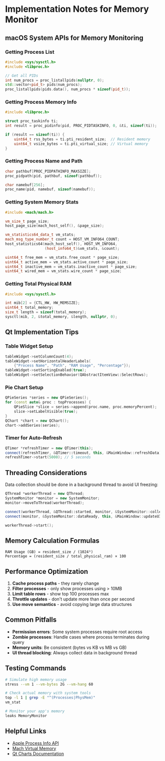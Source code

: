 # Implementation Notes for Memory Monitor

## macOS System APIs for Memory Monitoring

### Getting Process List
```cpp
#include <sys/sysctl.h>
#include <libproc.h>

// Get all PIDs
int num_procs = proc_listallpids(nullptr, 0);
std::vector<pid_t> pids(num_procs);
proc_listallpids(pids.data(), num_procs * sizeof(pid_t));
```

### Getting Process Memory Info
```cpp
#include <libproc.h>

struct proc_taskinfo ti;
int result = proc_pidinfo(pid, PROC_PIDTASKINFO, 0, &ti, sizeof(ti));

if (result == sizeof(ti)) {
    uint64_t rss_bytes = ti.pti_resident_size;  // Resident memory
    uint64_t vsize_bytes = ti.pti_virtual_size; // Virtual memory
}
```

### Getting Process Name and Path
```cpp
char pathbuf[PROC_PIDPATHINFO_MAXSIZE];
proc_pidpath(pid, pathbuf, sizeof(pathbuf));

char namebuf[256];
proc_name(pid, namebuf, sizeof(namebuf));
```

### Getting System Memory Stats
```cpp
#include <mach/mach.h>

vm_size_t page_size;
host_page_size(mach_host_self(), &page_size);

vm_statistics64_data_t vm_stats;
mach_msg_type_number_t count = HOST_VM_INFO64_COUNT;
host_statistics64(mach_host_self(), HOST_VM_INFO64, 
                  (host_info64_t)&vm_stats, &count);

uint64_t free_mem = vm_stats.free_count * page_size;
uint64_t active_mem = vm_stats.active_count * page_size;
uint64_t inactive_mem = vm_stats.inactive_count * page_size;
uint64_t wired_mem = vm_stats.wire_count * page_size;
```

### Getting Total Physical RAM
```cpp
#include <sys/sysctl.h>

int mib[2] = {CTL_HW, HW_MEMSIZE};
uint64_t total_memory;
size_t length = sizeof(total_memory);
sysctl(mib, 2, &total_memory, &length, nullptr, 0);
```

## Qt Implementation Tips

### Table Widget Setup
```cpp
tableWidget->setColumnCount(4);
tableWidget->setHorizontalHeaderLabels(
    {"Process Name", "Path", "RAM Usage", "Percentage"});
tableWidget->setSortingEnabled(true);
tableWidget->setSelectionBehavior(QAbstractItemView::SelectRows);
```

### Pie Chart Setup
```cpp
QPieSeries *series = new QPieSeries();
for (const auto& proc : topProcesses) {
    QPieSlice *slice = series->append(proc.name, proc.memoryPercent);
    slice->setLabelVisible(true);
}
QChart *chart = new QChart();
chart->addSeries(series);
```

### Timer for Auto-Refresh
```cpp
QTimer *refreshTimer = new QTimer(this);
connect(refreshTimer, &QTimer::timeout, this, &MainWindow::refreshData);
refreshTimer->start(5000); // 5 seconds
```

## Threading Considerations

Data collection should be done in a background thread to avoid UI freezing:

```cpp
QThread *workerThread = new QThread;
SystemMonitor *monitor = new SystemMonitor;
monitor->moveToThread(workerThread);

connect(workerThread, &QThread::started, monitor, &SystemMonitor::collectData);
connect(monitor, &SystemMonitor::dataReady, this, &MainWindow::updateUI);

workerThread->start();
```

## Memory Calculation Formulas

```
RAM Usage (GB) = resident_size / (1024³)
Percentage = (resident_size / total_physical_ram) × 100
```

## Performance Optimization

1. **Cache process paths** - they rarely change
2. **Filter processes** - only show processes using > 10MB
3. **Limit table rows** - show top 100 processes max
4. **Throttle updates** - don't update more than once per second
5. **Use move semantics** - avoid copying large data structures

## Common Pitfalls

- **Permission errors**: Some system processes require root access
- **Zombie processes**: Handle cases where process terminates during query
- **Memory units**: Be consistent (bytes vs KB vs MB vs GB)
- **UI thread blocking**: Always collect data in background thread

## Testing Commands

```bash
# Simulate high memory usage
stress --vm 1 --vm-bytes 2G --vm-hang 60

# Check actual memory with system tools
top -l 1 | grep -E "^(Processes|PhysMem)"
vm_stat

# Monitor your app's memory
leaks MemoryMonitor
```

## Helpful Links

- [Apple Process Info API](https://developer.apple.com/library/archive/qa/qa1123/_index.html)
- [Mach Virtual Memory](https://developer.apple.com/documentation/kernel/1537998-host_statistics64)
- [Qt Charts Documentation](https://doc.qt.io/qt-6/qtcharts-index.html)
